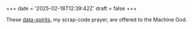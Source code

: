 +++
date = '2025-02-18T12:39:42Z'
draft = false
+++

These [data-spirits](/robots.txt), my scrap-code prayer, are offered to the Machine God.
